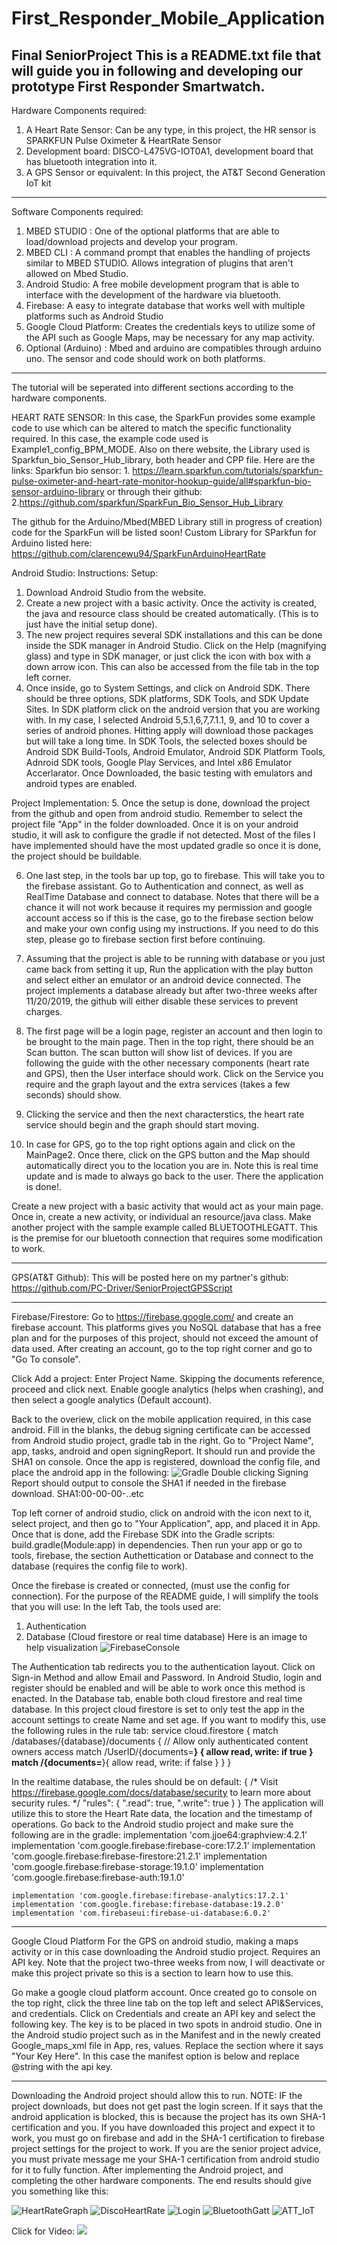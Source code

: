 # First_Responder_Mobile_Application
Final SeniorProject
This is a README.txt file that will guide you in following and developing our prototype First Responder Smartwatch.
-----------------------------------------------------------------------------------------------------------------------------------

Hardware Components required:

1. A Heart Rate Sensor: Can be any type, in this project, the HR sensor is SPARKFUN Pulse Oximeter & HeartRate Sensor
2. Development board: DISCO-L475VG-IOT0A1, development board that has bluetooth integration into it.
3. A GPS Sensor or equivalent: In this project, the AT&T Second Generation IoT kit
-------------------------------------------------------------------------------------------------------------------------------------
Software Components required:

1. MBED STUDIO : One of the optional platforms that are able to load/download projects and develop your program.
2. MBED CLI    : A command prompt that enables the handling of projects similar to MBED STUDIO. Allows integration of plugins 				   that aren't allowed on Mbed Studio.
3. Android Studio: A free mobile development program that is able to interface with the development of the hardware via bluetooth.
4. Firebase:	 A easy to integrate database that works well with multiple platforms such as Android Studio
5. Google Cloud Platform: Creates the credentials keys to utilize some of the API such as Google Maps, may be necessary for any map activity. 
6. Optional (Arduino) : Mbed and arduino are compatibles through arduino uno. The sensor and code should work on both platforms.
-----------------------------------------------------------------------------------------------------------------------------------
The tutorial will be seperated into different sections according to the hardware components.

HEART RATE SENSOR:
In this case, the SparkFun provides some example code to use which can be altered to match the specific functionality required. In this case, the example code used is Example1_config_BPM_MODE.
Also on there website, the Library used is Sparkfun_bio_Sensor_Hub_library, both header and CPP file. 
Here are the links:
Sparkfun bio sensor:
	1. https://learn.sparkfun.com/tutorials/sparkfun-pulse-oximeter-and-heart-rate-monitor-hookup-guide/all#sparkfun-bio-sensor-arduino-library
or through their github:
	2.https://github.com/sparkfun/SparkFun_Bio_Sensor_Hub_Library

The github for the Arduino/Mbed(MBED Library still in progress of creation) code for the SparkFun will be listed soon!
Custom Library for SParkfun for Arduino listed here:
https://github.com/clarencewu94/SparkFunArduinoHeartRate

Android Studio:
Instructions:
Setup:
1. Download Android Studio from the website. 
2. Create a new project with a basic activity. Once the activity is created, the java and resource class should be created automatically. (This is to just have the initial setup done).
3. The new project requires several SDK installations and this can be done inside the SDK manager in Android Studio. Click on the Help (magnifying glass) and type in SDK manager, or just click the icon with box with a down arrow icon. This can also be accessed from the file tab in the top left corner. 
4. Once inside, go to System Settings, and click on Android SDK. There should be three options, SDK platforms, SDK Tools, and SDK Update Sites. 
In SDK platform click on the android version that you are working with. In my case, I selected Android 5,5.1,6,7,7.1.1, 9, and 10 to cover a series of android phones. Hitting apply will download those packages but will take a long time. 
In SDK Tools, the selected boxes should be Android SDK Build-Tools, Android Emulator, Android SDK Platform Tools, Adnroid SDK tools, Google Play Services, and Intel x86 Emulator Accerlarator.
Once Downloaded, the basic testing with emulators and android types are enabled. 

Project Implementation:
5. Once the setup is done, download the project from the github and open from android studio. Remember to select the project file "App" in the folder downloaded. Once it is on your android studio, it will ask to configure the gradle if not detected. Most of the files I have implemented should have the most updated gradle so once it is done, the project should be buildable. 

6. One last step, in the tools bar up top, go to firebase. This will take you to the firebase assistant. Go to Authentication and connect, as well as RealTime Database and connect to database. Notes that there will be a chance it will not work because it requires my permission and google account access so if this is the case, go to the firebase section below and make your own config using my instructions. If you need to do this step, please go to firebase section first before continuing. 

7. Assuming that the project is able to be running with database or you just came back from setting it up, Run the application with the play button and select either an emulator or an android device connected. The project implements a database already but after two-three weeks after 11/20/2019, the github will either disable these services to prevent charges. 

8. The first page will be a login page, register an account and then login to be brought to the main page. Then in the top right, there should be an Scan button. The scan button will show list of devices. If you are following the guide with the other necessary components (heart rate and GPS), then the User interface should work. Click on the Service you require and the graph layout and the extra services (takes a few seconds) should show.

9. Clicking the service and then the next characterstics, the heart rate service should begin and the graph should start moving. 

10. In case for GPS, go to the top right options again and click on the MainPage2. Once there, click on the GPS button and the Map should automatically direct you to the location you are in. Note this is real time update and is made to always go back to the user. There the application is done!.

Create a new project with a basic activity that would act as your main page. Once in, create a new activity, or individual an resource/java class. Make another project with the sample example called BLUETOOTHLEGATT. This is the premise for our bluetooth connection that requires some modification to work. 

-------------------------------------------------------------------------------------------------------
GPS(AT&T Github):
This will be posted here on my partner's github:
https://github.com/PC-Driver/SeniorProjectGPSScript

-------------------------------------------------------------------------------------------------------

Firebase/Firestore:
Go to https://firebase.google.com/ and create an firebase account. This platforms gives you NoSQL database that has a free plan and for the purposes of this project, should not exceed the amount of data used. 
After creating an account, go to the top right corner and go to "Go To console".

Click Add a project: Enter Project Name. Skipping the documents reference, proceed and click next. Enable google analytics (helps when crashing), and then select a google analytics (Default account).


Back to the overiew, click on the mobile application required, in this case android. 
Fill in the blanks, the debug signing certificate can be accessed from Android studio project, gradle tab in the right. Go to "Project Name", app, tasks, android and open signingReport. It should run and provide the SHA1 on console. 
Once the app is registered, download the config file, and place the android app in the following:
![Gradle](Screenshots/Gradle.png)
Double clicking Signing Report should output to console the SHA1 if needed in the firebase download.
SHA1:00-00-00-..etc

Top left corner of android studio, click on android with the icon next to it, select project, and then go to "Your Application", app, and placed it in App. 
Once that is done, add the Firebase SDK into the Gradle scripts: build.gradle(Module:app) in dependencies. Then run your app or go to tools, firebase, the section Authettication or Database and connect to the database (requires the config file to work).

Once the firebase is created or connected, (must use the config for connection). For the purpose of the README guide, I will simplify the tools that you will use:
In the left Tab, the tools used are:
1. Authentication
2. Database (Cloud firestore or real time database)
Here is an image to help visualization
![FirebaseConsole](Screenshots/FirebaseConsole.png)

The Authentication tab redirects you to the authentication layout. Click on Sign-in Method and allow Email and Password.
In Android Studio, login and register should be enabled and will be able to work once this method is enacted.
In the Database tab, enable both cloud firestore and real time database. 
In this project cloud firestore is set to only test the app in the account settings to create Name and set age.
If you want to modify this, use the following rules in the rule tab:
service cloud.firestore {
  match /databases/{database}/documents {
    // Allow only authenticated content owners access
    match /UserID/{documents=**} {
      allow read, write: if true
    }
    match /{documents=**}{
    	allow read, write: if false
    }
  }
}

In the realtime database, the rules should be on default:
{
  /* Visit https://firebase.google.com/docs/database/security to learn more about security rules. */
  "rules": {
    ".read": true,
    ".write": true
  }
}
The application will utilize this to store the Heart Rate data, the location and the timestamp of operations. 
Go back to the Android studio project and make sure the following are in the gradle:
    implementation 'com.jjoe64:graphview:4.2.1'
    implementation 'com.google.firebase:firebase-core:17.2.1'
    implementation 'com.google.firebase:firebase-firestore:21.2.1'
    implementation 'com.google.firebase:firebase-storage:19.1.0'
    implementation 'com.google.firebase:firebase-auth:19.1.0'

    implementation 'com.google.firebase:firebase-analytics:17.2.1'
    implementation 'com.google.firebase:firebase-database:19.2.0'
    implementation 'com.firebaseui:firebase-ui-database:6.0.2'

-------------------------------------------------------------------------------------------------------------------------------

Google Cloud Platform
For the GPS on android studio, making a maps activity or in this case downloading the Android studio project. Requires an API key. Note that the project two-three weeks from now, I will deactivate or make this project private so this is a section to learn how to use this. 

Go make a google cloud platform account. Once created go to console on the top right, click the three line tab on the top left and select API&Services, and credentials. Click on Credentials and create an API key and select the following key. The key is to be placed in two spots in android studio. One in the Android studio project such as in the Manifest and in the newly created Google_maps_xml file in App, res, values. Replace the section where it says "Your Key Here". In this case the manifest option is below and replace @string with the api key. 
     <meta-data
            android:name="com.google.android.geo.API_KEY"
            android:value="@string/google_maps_key" />

-------------------------------------------------------------------------------------------------------------------------------
Downloading the Android project should allow this to run.
NOTE: IF the project downloads, but does not get past the login screen. If it says that the android application is blocked, this is because the project has its own SHA-1 certification and you. If you have downloaded this project and expect it to work, you must go on firebase and add in the SHA-1 certification to firebase project settings for the project to work. If you are the senior project advice, you must private message me your SHA-1 certification from android studio for it to fully function. 
After implementing the Android project, and completing the other hardware components.
The end results should give you something like this:

![HeartRateGraph](Screenshots/HeartRateGraphA.png) 
![DiscoHeartRate](Screenshots/DiscoHeartRateA.jpg)
![Login](Screenshots/LoginA.jpg)
![BluetoothGatt](Screenshots/BluetoothGattA.jpg)
![ATT_IoT](Screenshots/ATT_IoTA.jpg)

Click for Video:
[![](http://img.youtube.com/vi/SJquIdyTheQ/0.jpg)](http://www.youtube.com/watch?v=SJquIdyTheQ "Demo")
